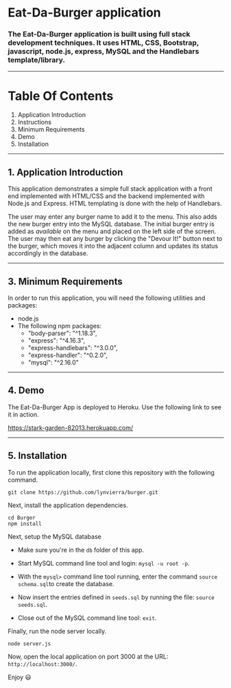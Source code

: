 # **Eat-Da-Burger application**
### The Eat-Da-Burger application is built using full stack development techniques. It uses HTML, CSS, Bootstrap, javascript, node.js, express, MySQL and the Handlebars template/library.

----------------

# **Table Of Contents**
1. Application Introduction
2. Instructions
3. Minimum Requirements
4. Demo
5. Installation

----------------

## **1. Application Introduction**
This application demonstrates a simple full stack application with a front end implemented with HTML/CSS and the backend implemented with Node.js and Express. HTML templating is done with the help of Handlebars.

The user may enter any burger name to add it to the menu. This also adds the new burger entry into the MySQL database. The initial burger entry is added as *available* on the menu and placed on the left side of the screen. The user may then eat any burger by clicking the "Devour It!" button next to the burger, which moves it into the adjacent column and updates its status accordingly in the database.

----------------

## **3. Minimum Requirements**
In order to run this application, you will need the following utilities and packages:
 * node.js
 * The following npm packages:
    * "body-parser": "^1.18.3",
    * "express": "^4.16.3",
    * "express-handlebars": "^3.0.0",
    * "express-handler": "^0.2.0",
    * "mysql": "^2.16.0"

----------------

## **4. Demo**

The Eat-Da-Burger App is deployed to Heroku. Use the following link to see it in action.

https://stark-garden-82013.herokuapp.com/

----------------

## **5. Installation**

To run the application locally, first clone this repository with the following command.

	git clone https://github.com/lynvierra/burger.git
	
Next, install the application dependencies.

	cd Burger
	npm install

Next, setup the MySQL database

   * Make sure you're in the `db` folder of this app.

   * Start MySQL command line tool and login: `mysql -u root -p`.

   * With the `mysql>` command line tool running, enter the command `source schema.sql`to create the database.

   * Now insert the entries defined in `seeds.sql` by running the file: `source seeds.sql`.

   * Close out of the MySQL command line tool: `exit`.
	
Finally, run the node server locally.

	node server.js
	
Now, open the local application on port 3000 at the URL: `http://localhost:3000/`.

Enjoy :smiley: 
